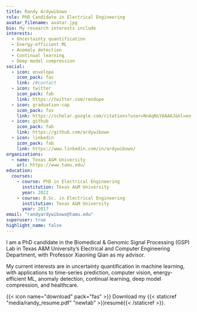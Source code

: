 ```yaml
---
title: Randy Ardywibowo
role: PhD Candidate in Electrical Engineering
avatar_filename: avatar.jpg
bio: My research interests include
interests:
  - Uncertainty quantification
  - Energy-efficient ML
  - Anomaly detection
  - Continual learning
  - Deep model compression
social:
  - icon: envelope
    icon_pack: fas
    link: /#contact
  - icon: twitter
    icon_pack: fab
    link: https://twitter.com/rendope
  - icon: graduation-cap
    icon_pack: fas
    link: https://scholar.google.com/citations?user=NnAqNsYAAAAJ&hl=en
  - icon: github
    icon_pack: fab
    link: https://github.com/ardywibowo
  - icon: linkedin
    icon_pack: fab
    link: https://www.linkedin.com/in/ardywibowo/
organizations:
  - name: Texas A&M University
    url: https://www.tamu.edu/
education:
  courses:
    - course: PhD in Electrical Engineering
      institution: Texas A&M University
      year: 2022
    - course: B.Sc. in Electrical Engineering
      institution: Texas A&M University
      year: 2017
email: "randyardywibowo@tamu.edu"
superuser: true
highlight_name: false
---
```

I am a PhD candidate in the Biomedical & Genomic Signal Processing (GSP) Lab in Texas A&M University’s Electrical and Computer Engineering Department, with Professor Xiaoning Qian as my advisor. 

My current interests are in uncertainty quantification in machine learning, with applications to time-series prediction, computer vision, energy-efficient ML, anomaly detection, continual learning, deep model compression, and healthcare.

{{< icon name="download" pack="fas" >}} Download my {{< staticref "media/randy_resume.pdf" "newtab" >}}resumé{{< /staticref >}}.
